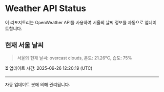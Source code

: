 
# Weather API Status

이 리포지토리는 OpenWeather API를 사용하여 서울의 날씨 정보를 자동으로 업데이트합니다.

## 현재 서울 날씨
> 서울의 현재 날씨: overcast clouds, 온도: 21.26°C, 습도: 75%

⏳ 업데이트 시간: 2025-09-26 12:20:19 (UTC)

---
자동 업데이트 봇에 의해 관리됩니다.
